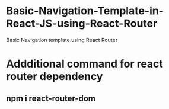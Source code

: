 # Basic-Navigation-Template-in-React-JS-using-React-Router
Basic Navigation template using React Router

# Addditional command for react router dependency

## npm i react-router-dom
